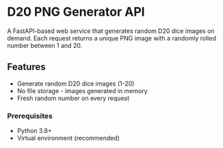 # D20 PNG Generator API

A FastAPI-based web service that generates random D20 dice images on demand. Each request returns a unique PNG image with a randomly rolled number between 1 and 20.

## Features

- Generate random D20 dice images (1-20)
- No file storage - images generated in memory
- Fresh random number on every request

### Prerequisites

- Python 3.8+
- Virtual environment (recommended)
